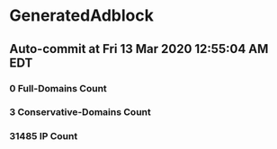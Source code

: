 # GeneratedAdblock
## Auto-commit at Fri 13 Mar 2020 12:55:04 AM EDT
### 0 Full-Domains Count
### 3 Conservative-Domains Count
### 31485 IP Count
